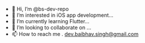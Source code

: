 - 👋 Hi, I’m @bs-dev-repo
- 👀 I’m interested in iOS app development...
- 🌱 I’m currently learning Flutter...
- 💞️ I’m looking to collaborate on ...
- 📫 How to reach me . dev.baibhav.singh@gmail.com

<!---
bs-dev-repo/bs-dev-repo is a ✨ special ✨ repository because its `README.md` (this file) appears on your GitHub profile.
You can click the Preview link to take a look at your changes.
--->
